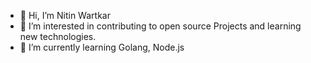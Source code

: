 - 👋 Hi, I’m Nitin Wartkar
- 👀 I’m interested in contributing to open source Projects and learning new technologies.
- 🌱 I’m currently learning Golang, Node.js

<!---
nitinosiris/nitinosiris is a ✨ special ✨ repository because its `README.md` (this file) appears on your GitHub profile.
You can click the Preview link to take a look at your changes.
--->
